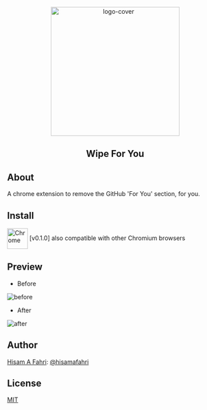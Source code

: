 <p align="center">
    <img src="https://i.imgur.com/IVSyxML.png" alt="logo-cover" width="300"/>
</p>

<h2 align="center">Wipe For You</h2>

## About

A chrome extension to remove the GitHub 'For You' section, for you.

## Install

[link-chrome]: https://chrome.google.com/webstore/detail/wipe-for-you/ambcjkkooladgigogcohacdipjdpdjhb 'Version published on Chrome Web Store'

[<img src="https://raw.githubusercontent.com/alrra/browser-logos/90fdf03c/src/chrome/chrome.svg" width="48" alt="Chrome" valign="middle">][link-chrome] [v0.1.0] also compatible with other Chromium browsers


## Preview

- Before

![before](https://i.imgur.com/J2mZVGO.png)

- After

![after](https://i.imgur.com/gyaMZwt.png)

## Author

[Hisam A Fahri](https://hisamafahri.com): [@hisamafahri](https://github.com/hisamafahri)

## License

[MIT](LICENSE)